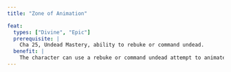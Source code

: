 ```yaml
---
title: "Zone of Animation"

feat:
  types: ["Divine", "Epic"]
  prerequisite: |
    Cha 25, Undead Mastery, ability to rebuke or command undead.
  benefit: |
    The character can use a rebuke or command undead attempt to animate corpses within range of his or her rebuke or command attempt. The character animates a total number of HD of undead equal to the number of undead that would be commanded by the character's result (though the character can't animate more undead than there are available corpses within range). The character can't animate more undead with any single attempt than the maximum number he or she can command (including any undead already under his or her command). These undead are automatically under the character's command, though his or her normal limit of commanded undead still applies. If the corpses are relatively fresh, the animated undead are zombies. Otherwise, they are skeletons.
---
```


